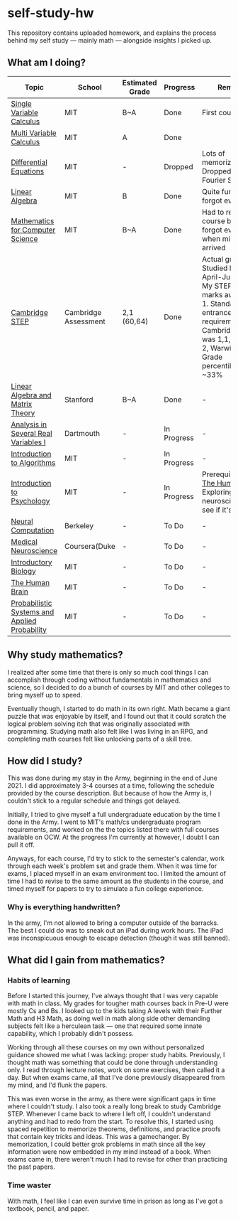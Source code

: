 # self-study-hw
This repository contains uploaded homework, and explains the process behind my self study — mainly math — alongside insights I picked up.

## What am I doing?
|Topic|School|Estimated Grade|Progress|Remarks|
|-----|--|--------|-------|----|
|[Single Variable Calculus](https://ocw.mit.edu/courses/mathematics/18-01sc-single-variable-calculus-fall-2010/index.htm)|MIT|B~A|Done|First course|
|[Multi Variable Calculus](https://ocw.mit.edu/courses/mathematics/18-02-multivariable-calculus-fall-2007/)|MIT|A|Done||
|[Differential Equations](https://ocw.mit.edu/courses/mathematics/18-03-differential-equations-spring-2010/)|MIT|-|Dropped|Lots of memorization. Dropped at Fourier Series|
|[Linear Algebra](https://ocw.mit.edu/courses/18-06sc-linear-algebra-fall-2011/)|MIT|B|Done|Quite fun but forgot everything|
|[Mathematics for Computer Science](https://ocw.mit.edu/courses/electrical-engineering-and-computer-science/6-042j-mathematics-for-computer-science-fall-2010/)|MIT|B~A|Done|Had to restart this course because I forgot everything when midterms arrived|
|[Cambridge STEP](https://www.maths.cam.ac.uk/undergrad/admissions/step)|Cambridge Assessment|2,1 (60,64)|Done|Actual grades. Studied between April-June 2022. My STEP II were 2 marks away from 1. Standard entrance requirements for Cambridge Math was 1,1, Imperial: 2, Warwick: 2. Grade percentiles:~23%, ~33%|
|[Linear Algebra and Matrix Theory](http://math.stanford.edu/~church/teaching/113-F15/)|Stanford|B~A|Done|-|
|[Analysis in Several Real Variables I](https://math.dartmouth.edu/~jvoight/Fa2010-241/)|Dartmouth|-|In Progress|-|
|[Introduction to Algorithms](https://ocw.mit.edu/courses/6-006-introduction-to-algorithms-spring-2020/)|MIT|-|In Progress|-|
|[Introduction to Psychology](https://ocw.mit.edu/courses/9-00sc-introduction-to-psychology-fall-2011/)|MIT|-|In Progress|Prerequisite for [The Human Brain.](https://ocw.mit.edu/courses/9-13-the-human-brain-spring-2019/) Exploring neuroscience to see if it's fun|
|[Neural Computation](https://redwood.berkeley.edu/courses/vs265-fall-2018/)|Berkeley|-|To Do|-|
|[Medical Neuroscience](https://www.coursera.org/learn/medical-neuroscience)|Coursera(Duke|-|To Do|-|
|[Introductory Biology](https://ocw.mit.edu/courses/7-016-introductory-biology-fall-2018/)|MIT|-|To Do|-|
|[The Human Brain](https://ocw.mit.edu/courses/9-13-the-human-brain-spring-2019/)|MIT|-|To Do|-|
|[Probabilistic Systems and Applied Probability](https://ocw.mit.edu/courses/6-041sc-probabilistic-systems-analysis-and-applied-probability-fall-2013/)|MIT|-|To Do|-|
## Why study mathematics?
I realized after some time that there is only so much cool things I can accomplish through coding without fundamentals in mathematics and science, so I decided to do a bunch of courses by MIT and other colleges to bring myself up to speed. 

Eventually though, I started to do math in its own right. Math became a giant puzzle that was enjoyable by itself, and I found out that it could scratch the logical problem solving itch that was originally associated with programming. Studying math also felt like I was living in an RPG, and completing math courses felt like unlocking parts of a skill tree.

## How did I study?
This was done during my stay in the Army, beginning in the end of June 2021. I did approximately 3-4 courses at a time, following the schedule provided by the course description. But because of how the Army is, I couldn't stick to a regular schedule and things got delayed. 

Initially, I tried to give myself a full undergraduate education by the time I done in the Army. I went to MIT's math/cs undergraduate program requirements, and worked on the the topics listed there with full courses available on OCW. At the progress I'm currently at however, I doubt I can pull it off.

Anyways, for each course, I'd try to stick to the semester's calendar, work through each week's problem set and grade them. When it was time for exams, I placed myself in an exam environment too. I limited the amount of time I had to revise to the same amount as the students in the course, and timed myself for papers to try to simulate a fun college experience.

### Why is everything handwritten?
In the army, I'm not allowed to bring a computer outside of the barracks. The best I could do was to sneak out an iPad during work hours. The iPad was inconspicuous enough to escape detection (though it was still banned). 

## What did I gain from mathematics?
### Habits of learning
Before I started this journey, I've always thought that I was very capable with math in class. My grades for tougher math courses back in Pre-U were mostly Cs and Bs. I looked up to the kids taking A levels with their Further Math and H3 Math, as doing well in math along side other demanding subjects felt like a herculean task — one that required some innate capability, which I probably didn't possess.

Working through all these courses on my own without personalized guidance showed me what I was lacking: proper study habits. Previously, I thought math was something that could be done through understanding only. I read through lecture notes, work on some exercises, then called it a day. But when exams came, all that I've done previously disappeared from my mind, and I'd flunk the papers.

This was even worse in the army, as there were significant gaps in time where I couldn't study. I also took a really long break to study Cambridge STEP. Whenever I came back to where I left off, I couldn't understand anything and had to redo from the start. To resolve this, I started using spaced repetition to memorize theorems, definitions, and practice proofs that contain key tricks and ideas. This was a gamechanger. By memorization, I could better grok problems in math since all the key information were now embedded in my mind instead of a book. When exams came in, there weren't much I had to revise for other than practicing the past papers. 
### Time waster
With math, I feel like I can even survive time in prison as long as I've got a textbook, pencil, and paper.

